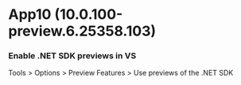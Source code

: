 # App10 (10.0.100-preview.6.25358.103)

### Enable .NET SDK previews in VS

Tools > Options > Preview Features > Use previews of the .NET SDK
